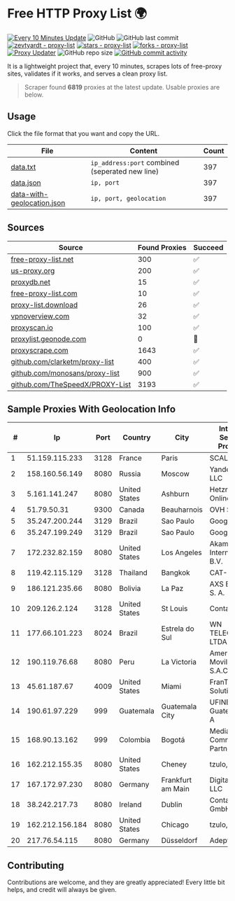 
# Free HTTP Proxy List 🌍

[![Every 10 Minutes Update](https://github.com/mertguvencli/http-proxy-list/actions/workflows/main.yml/badge.svg?branch=main)](https://github.com/mertguvencli/http-proxy-list/actions/workflows/main.yml)
![GitHub](https://img.shields.io/github/license/mertguvencli/http-proxy-list)
![GitHub last commit](https://img.shields.io/github/last-commit/mertguvencli/http-proxy-list)
[![zevtyardt - proxy-list](https://img.shields.io/static/v1?label=zevtyardt&message=proxy-list&color=blue&logo=github)](https://github.com/zevtyardt/proxy-list "Go to GitHub repo")
[![stars - proxy-list](https://img.shields.io/github/stars/zevtyardt/proxy-list?style=social)](https://github.com/zevtyardt/proxy-list)
[![forks - proxy-list](https://img.shields.io/github/forks/zevtyardt/proxy-list?style=social)](https://github.com/zevtyardt/proxy-list)
[![Proxy Updater](https://github.com/zevtyardt/proxy-list/workflows/Proxy%20Updater/badge.svg)](https://github.com/zevtyardt/proxy-list/actions?query=workflow:"Proxy+Updater")
![GitHub repo size](https://img.shields.io/github/repo-size/zevtyardt/proxy-list)
[![GitHub commit activity](https://img.shields.io/github/commit-activity/m/zevtyardt/proxy-list?logo=commits)](https://github.com/zevtyardt/proxy-list/commits/main)

It is a lightweight project that, every 10 minutes, scrapes lots of free-proxy sites, validates if it works, and serves a clean proxy list.

> Scraper found **6819** proxies at the latest update. Usable proxies are below.

## Usage

Click the file format that you want and copy the URL.

|File|Content|Count|
|----|-------|-----|
|[data.txt](https://raw.githubusercontent.com/mertguvencli/http-proxy-list/main/proxy-list/data.txt)|`ip_address:port` combined (seperated new line)|397|
|[data.json](https://raw.githubusercontent.com/mertguvencli/http-proxy-list/main/proxy-list/data.json)|`ip, port`|397|
|[data-with-geolocation.json](https://raw.githubusercontent.com/mertguvencli/http-proxy-list/main/proxy-list/data-with-geolocation.json)|`ip, port, geolocation`|397|

## Sources

|Source|Found Proxies|Succeed|
|------|-------------|-------|
|[free-proxy-list.net](https://free-proxy-list.net)|300|✅|
|[us-proxy.org](https://www.us-proxy.org)|200|✅|
|[proxydb.net](http://proxydb.net)|15|✅|
|[free-proxy-list.com](https://free-proxy-list.com/?page=&port=&type%5B%5D=http&type%5B%5D=https&up_time=0&search=Search)|10|✅|
|[proxy-list.download](https://www.proxy-list.download/HTTP)|26|✅|
|[vpnoverview.com](https://vpnoverview.com/privacy/anonymous-browsing/free-proxy-servers)|32|✅|
|[proxyscan.io](https://www.proxyscan.io)|100|✅|
|[proxylist.geonode.com](https://proxylist.geonode.com/api/proxy-list?limit=300&page=1&sort_by=lastChecked&sort_type=desc&protocols=http,https)|0|🚫|
|[proxyscrape.com](https://api.proxyscrape.com/v2/?request=displayproxies&protocol=http&timeout=10000&country=all&ssl=all&anonymity=all)|1643|✅|
|[github.com/clarketm/proxy-list](https://raw.githubusercontent.com/clarketm/proxy-list/master/proxy-list-raw.txt)|400|✅|
|[github.com/monosans/proxy-list](https://raw.githubusercontent.com/monosans/proxy-list/main/proxies/http.txt)|900|✅|
|[github.com/TheSpeedX/PROXY-List](https://raw.githubusercontent.com/TheSpeedX/PROXY-List/master/http.txt)|3193|✅|


## Sample Proxies With Geolocation Info

|#|Ip|Port|Country|City|Internet Service Provider|
|-|--|----|-------|----|-------------------------|
|1|51.159.115.233|3128|France|Paris|SCALEWAY|
|2|158.160.56.149|8080|Russia|Moscow|Yandex.Cloud LLC|
|3|5.161.141.247|8080|United States|Ashburn|Hetzner Online GmbH|
|4|51.79.50.31|9300|Canada|Beauharnois|OVH SAS|
|5|35.247.200.244|3129|Brazil|Sao Paulo|Google LLC|
|6|35.247.199.249|3129|Brazil|Sao Paulo|Google LLC|
|7|172.232.82.159|8080|United States|Los Angeles|Akamai International B.V.|
|8|119.42.115.129|3128|Thailand|Bangkok|CAT-BB|
|9|186.121.235.66|8080|Bolivia|La Paz|AXS Bolivia S. A.|
|10|209.126.2.124|3128|United States|St Louis|Contabo Inc.|
|11|177.66.101.223|8024|Brazil|Estrela do Sul|WN TELECOM LTDA - ME|
|12|190.119.76.68|8080|Peru|La Victoria|America Movil Peru S.A.C.|
|13|45.61.187.67|4009|United States|Miami|FranTech Solutions|
|14|190.61.97.229|999|Guatemala|Guatemala City|UFINET Guatemala S. A|
|15|168.90.13.162|999|Colombia|Bogotá|Media Commerce Partners S.A|
|16|162.212.155.35|8080|United States|Cheney|tzulo, inc.|
|17|167.172.97.230|8080|Germany|Frankfurt am Main|DigitalOcean, LLC|
|18|38.242.217.73|8080|Ireland|Dublin|Contabo GmbH|
|19|162.212.156.184|8080|United States|Chicago|tzulo, inc.|
|20|217.76.54.115|8080|Germany|Düsseldorf|Adept AB|



## Contributing

Contributions are welcome, and they are greatly appreciated! Every
little bit helps, and credit will always be given.

